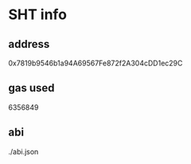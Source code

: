 # SHT info

## address
0x7819b9546b1a94A69567Fe872f2A304cDD1ec29C

## gas used
6356849

## abi
./abi.json
